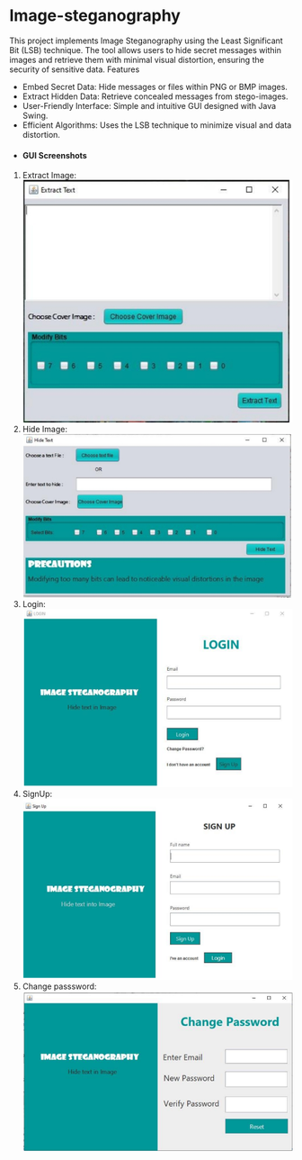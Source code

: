 # Image-steganography
This project implements Image Steganography using the Least Significant Bit (LSB) technique. The tool allows users to hide secret messages within images and retrieve them with minimal visual distortion, ensuring the security of sensitive data.
Features
* Embed Secret Data: Hide messages or files within PNG or BMP images.
* Extract Hidden Data: Retrieve concealed messages from stego-images.
* User-Friendly Interface: Simple and intuitive GUI designed with Java Swing.
* Efficient Algorithms: Uses the LSB technique to minimize visual and data distortion.
* #### GUI Screenshots

1. Extract Image: ![Hide Image](./screenshots/Extracttext.jpeg)
2. Hide Image: ![Altering Threshold](./screenshots/Hidetext.jpeg)
3. Login: ![Extracting Metadata](./screenshots/Login.png)
4. SignUp: ![PNG Check](./screenshots/Signup.png)
5. Change passsword: ![PNG Check](./screenshots/Change_password.png)


